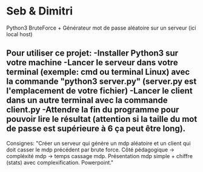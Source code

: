 # Seb & Dimitri
Python3 BruteForce + Générateur mot de passe aléatoire sur un serveur (ici local host)

Pour utiliser ce projet:
-Installer Python3 sur votre machine
-Lancer le serveur dans votre terminal (exemple: cmd ou terminal Linux) avec la commande "python3 server.py" (server.py est l'emplacement de votre fichier)
-Lancer le client dans un autre terminal avec la commande client.py
-Attendre la fin du programme pour pouvoir lire le résultat (attention si la taille du mot de passe est supérieure à 6 ça peut être long).
-

Consignes:
"Créer un serveur qui génère un mdp aléatoire et un client qui doit casser le mdp précédent par brute force.
Côté pédagogique -> compléxité mdp -> temps cassage mdp.
Présentation mdp simple + chiffre (stats) avec complexification.
Powerpoint."
